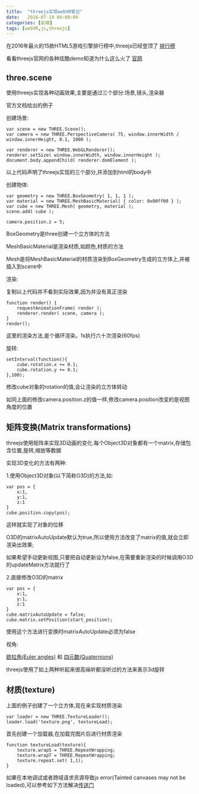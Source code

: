 ```yaml
---
title:  "threejs实现webVR笔记"
date:   2016-07-19 00:00:00
categories: [前端]
tags: [webVR,js,threejs]
---
```



在2016年最火的15款HTML5游戏引擎排行榜中,threejs已经登顶了 [排行榜](http://www.diycode.cc/topics/16)

看看threejs官网的各种炫酷demo知道为什么这么火了 [官网](http://threejs.org/)

three.scene
---

使用threejs实现各种动画效果,主要是通过三个部分:场景,镜头,渲染器

官方文档给出的例子

创建场景:

    var scene = new THREE.Scene();
    var camera = new THREE.PerspectiveCamera( 75, window.innerWidth / window.innerHeight, 0.1, 1000 );

    var renderer = new THREE.WebGLRenderer();
    renderer.setSize( window.innerWidth, window.innerHeight );
    document.body.appendChild( renderer.domElement );

以上代码声明了threejs实现的三个部分,并添加到html的body中

创建物体:

    var geometry = new THREE.BoxGeometry( 1, 1, 1 );
    var material = new THREE.MeshBasicMaterial( { color: 0x00ff00 } );
    var cube = new THREE.Mesh( geometry, material );
    scene.add( cube );

    camera.position.z = 5;

BoxGeometry是three创建一个立方体的方法

MeshBasicMaterial是渲染材质,如颜色,材质的方法

Mesh是将MeshBasicMaterial的材质渲染到BoxGeometry生成的立方体上,并被插入到scene中

渲染:

复制以上代码并不看到实际效果,因为并没有真正渲染

    function render() {
        requestAnimationFrame( render );
        renderer.render( scene, camera );
    }
    render();

这里的渲染方法,是个循环渲染。1s执行六十次渲染(60fps)

旋转:

    setInterval(function(){
		cube.rotation.x += 0.1;
		cube.rotation.y += 0.1;
    },100);

修改cube对象的rotation的值,会让渲染的立方体转动

如同上面的修改camera.position.z的值一样,修改camera.position改变的是视图角度的位置

矩阵变换(Matrix transformations)
---
threejs使用矩阵来实现3D动画的变化.每个Object3D对象都有一个matrix,存储包含位置,旋转,缩放等数据

实现3D变化的方法有两种:

1.使用Object3D对象(以下简称O3D)的方法,如:

    var pos = {
        x:1,
        y:1,
        z:1
    }
    cube.position.copy(pos);

这样就实现了对象的位移

O3D的matrixAutoUpdate默认为true,所以使用方法改变了matrix的值,就会立即渲染出效果;

如果希望手动更新视图,只要把自动更新设为false,在需要重新渲染的时候调用O3D的updateMatrix方法就行了

2.直接修改O3D的matrix

    var pos = {
        x:1,
        y:1,
        z:1
    }
    cube.matrixAutoUpdate = false;
	cube.matrix.setPosition(start_position);

使用这个方法进行变换时matrixAutoUpdate必须为false


视角:

[欧拉角(Euler angles)](http://threejs.org/docs/index.html#Reference/Math/Euler) 和 [四元数(Quaternions)](http://threejs.org/docs/index.html#Reference/Math/Quaternion)

threejs使用了如上两种听起来很高端听都没听过的方法来表示3d旋转

材质(texture)
---

上面的例子创建了一个立方体,现在来实现材质渲染

    var loader = new THREE.TextureLoader();
	loader.load('texture.png', textureLoad);

首先创建一个加载器,在加载完图片后进行材质渲染

	function textureLoad(texture){
        texture.wrapS = THREE.RepeatWrapping;
		texture.wrapT = THREE.RepeatWrapping;
		texture.repeat.set( 1,1);
    }

如果在本地调试或者跨域请求资源导致js error(Tainted canvases may not be loaded),可以参考如下方法解决[传送门](https://github.com/mrdoob/three.js/wiki/How-to-run-things-locally)


